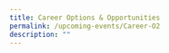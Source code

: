 ```yaml
---
title: Career Options & Opportunities
permalink: /upcoming-events/Career-O2
description: ""
---
```


